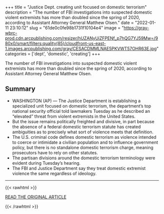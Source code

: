 +++
title = "Justice Dept. creating unit focused on domestic terrorism"
description = "The number of FBI investigations into suspected domestic violent extremists has more than doubled since the spring of 2020, according to Assistant Attorney General Matthew Olsen."
date = "2022-01-11 23:10:12"
slug = "61de0c0fe98b1731f10104e4"
image = "https://gray-wbrc-prod.cdn.arcpublishing.com/resizer/hUZANyUiZFPENf_p7hQG7YJ59Mw=/980x0/smart/filters:quality(85)/cloudfront-us-east-1.images.arcpublishing.com/gray/CESACDMMLNAE5PKVWT57OHR63E.jpg"
categories = ['dept', 'domestic', 'creating']
+++

The number of FBI investigations into suspected domestic violent extremists has more than doubled since the spring of 2020, according to Assistant Attorney General Matthew Olsen.

## Summary

- WASHINGTON (AP) — The Justice Department is establishing a specialized unit focused on domestic terrorism, the department’s top national security official told lawmakers Tuesday as he described an “elevated” threat from violent extremists in the United States.
- But the issue remains politically freighted and divisive, in part because the absence of a federal domestic terrorism statute has created ambiguities as to precisely what sort of violence meets that definition.
- The U.S. criminal code defines domestic terrorism as violence intended to coerce or intimidate a civilian population and to influence government policy, but there is no standalone domestic terrorism charge, meaning prosecutors have to rely on other statutes.
- The partisan divisions around the domestic terrorism terminology were evident during Tuesday’s hearing.
- The FBI and Justice Department say they treat domestic extremist violence the same regardless of ideology.

---

{{< rawhtml >}}
  <p class="article-category">
    <a target="_blank" href="https://www.wbrc.com/2022/01/11/justice-dept-creating-unit-focused-domestic-terrorism/">READ THE ORIGINAL ARTICLE</a>
  </p>
{{< /rawhtml >}}

